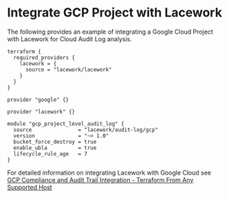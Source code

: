# Integrate GCP Project with Lacework
The following provides an example of integrating a Google Cloud Project with Lacework for Cloud Audit Log analysis.

```hcl
terraform {
  required_providers {
    lacework = {
      source = "lacework/lacework"
    }
  }
}

provider "google" {}

provider "lacework" {}

module "gcp_project_level_audit_log" {
  source               = "lacework/audit-log/gcp"
  version              = "~> 1.0"
  bucket_force_destroy = true
  enable_ubla          = true
  lifecycle_rule_age   = 7
}
```

For detailed information on integrating Lacework with Google Cloud see [GCP Compliance and Audit Trail Integration - Terraform From Any Supported Host](https://support.lacework.com/hc/en-us/articles/360057065094-GCP-Compliance-and-Audit-Trail-Integration-Terraform-From-Any-Supported-Host)
